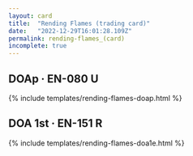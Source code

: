 ```yaml
---
layout: card
title:  "Rending Flames (trading card)"
date:   "2022-12-29T16:01:28.109Z"
permalink: rending-flames_(card)
incomplete: true
---
```


## DOAp &middot; EN-080 U

{% include templates/rending-flames-doap.html %}


## DOA 1st &middot; EN-151 R

{% include templates/rending-flames-doa1e.html %}
